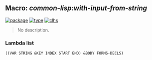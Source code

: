 ## Macro: ***common-lisp:with-input-from-string***
[![package](https://img.shields.io/badge/Package-COMMON--LISP-5f9ea0.svg?style=social&colorA=999999)](../) [![type](https://img.shields.io/badge/Type-Macro-5f9ea0.svg?style=social&colorA=999999)](../#macro) [![clhs](https://img.shields.io/badge/CLHS-WITH--INPUT--FROM--STRING-5f9ea0.svg?style=social&colorA=999999)](http://www.lispworks.com/documentation/HyperSpec/Body/m_w_in_f.htm) 

> No description.

### Lambda list
```
((VAR STRING &KEY INDEX START END) &BODY FORMS-DECLS)
```
